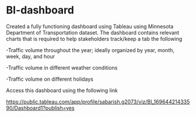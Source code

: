 # BI-dashboard
Created a fully functioning dashboard using Tableau using Minnesota Department of Transportation dataset. The dashboard  contains relevant charts that is required to help stakeholders track/keep a tab the following 

-Traffic volume throughout the year; ideally organized by year, month, week, day, and hour

-Traffic volume in different weather conditions

-Traffic volume on different holidays

Access this dashboard using the following link 

https://public.tableau.com/app/profile/sabarish.g2073/viz/BI_16964421433590/Dashboard1?publish=yes
